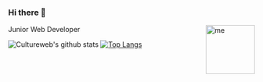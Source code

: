 ### Hi there 👋

<img align="right" width="100" height="100" title="me" alt="me" src="https://www.cultureweb.dev/static/media/me2.png">
Junior Web Developer

![Cultureweb's github stats](https://github-readme-stats.vercel.app/api?username=cultureweb&hide=stars,issues)
[![Top Langs](https://github-readme-stats.vercel.app/api/top-langs/?username=cultureweb&hide=php)](https://github.com/cultureweb/github-readme-stats)
<!--
**cultureweb/cultureweb** is a ✨ _special_ ✨ repository because its `README.md` (this file) appears on your GitHub profile.

Here are some ideas to get you started:

- 🔭 I’m currently working on ...
- 🌱 I’m currently learning ...
- 👯 I’m looking to collaborate on ...
- 🤔 I’m looking for help with ...
- 💬 Ask me about ...
- 📫 How to reach me: ...
- 😄 Pronouns: ...
- ⚡ Fun fact: ...
-->
